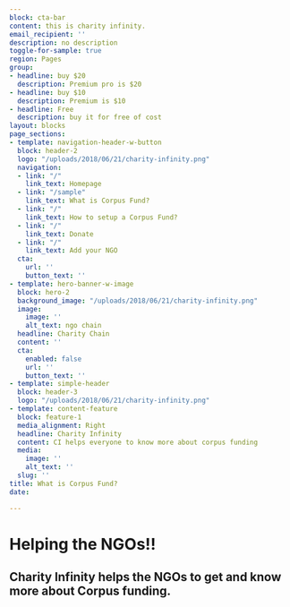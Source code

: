 ```yaml
---
block: cta-bar
content: this is charity infinity.
email_recipient: ''
description: no description
toggle-for-sample: true
region: Pages
group:
- headline: buy $20
  description: Premium pro is $20
- headline: buy $10
  description: Premium is $10
- headline: Free
  description: buy it for free of cost
layout: blocks
page_sections:
- template: navigation-header-w-button
  block: header-2
  logo: "/uploads/2018/06/21/charity-infinity.png"
  navigation:
  - link: "/"
    link_text: Homepage
  - link: "/sample"
    link_text: What is Corpus Fund?
  - link: "/"
    link_text: How to setup a Corpus Fund?
  - link: "/"
    link_text: Donate
  - link: "/"
    link_text: Add your NGO
  cta:
    url: ''
    button_text: ''
- template: hero-banner-w-image
  block: hero-2
  background_image: "/uploads/2018/06/21/charity-infinity.png"
  image:
    image: ''
    alt_text: ngo chain
  headline: Charity Chain
  content: ''
  cta:
    enabled: false
    url: ''
    button_text: ''
- template: simple-header
  block: header-3
  logo: "/uploads/2018/06/21/charity-infinity.png"
- template: content-feature
  block: feature-1
  media_alignment: Right
  headline: Charity Infinity
  content: CI helps everyone to know more about corpus funding
  media:
    image: ''
    alt_text: ''
  slug: ''
title: What is Corpus Fund?
date: 

---
```

# Helping the NGOs!!

## Charity Infinity helps the NGOs to get and know more about Corpus funding.